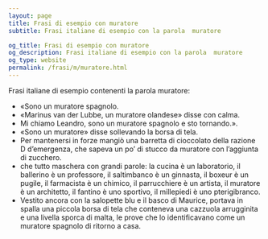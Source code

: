 ```yaml
---
layout: page
title: Frasi di esempio con muratore 
subtitle: Frasi italiane di esempio con la parola  muratore

og_title: Frasi di esempio con muratore 
og_description: Frasi italiane di esempio con la parola  muratore
og_type: website
permalink: /frasi/m/muratore.html
---
```


Frasi italiane di esempio contenenti la parola muratore:


- «Sono un muratore spagnolo.
- «Marinus van der Lubbe, un muratore olandese» disse con calma.
- Mi chiamo Leandro, sono un muratore spagnolo e sto tornando.».
- «Sono un muratore» disse sollevando la borsa di tela.
- Per mantenersi in forze mangiò una barretta di cioccolato della razione D d’emergenza, che sapeva un po’ di stucco da muratore con l’aggiunta di zucchero.
- che tutto maschera con grandi parole: la cucina è un laboratorio, il ballerino è un professore, il saltimbanco è un ginnasta, il boxeur è un pugile, il farmacista è un chimico, il parrucchiere è un artista, il muratore è un architetto, il fantino è uno sportivo, il millepiedi è uno pterigibranco.
- Vestito ancora con la salopette blu e il basco di Maurice, portava in spalla una piccola borsa di tela che conteneva una cazzuola arrugginita e una livella sporca di malta, le prove che lo identificavano come un muratore spagnolo di ritorno a casa.
